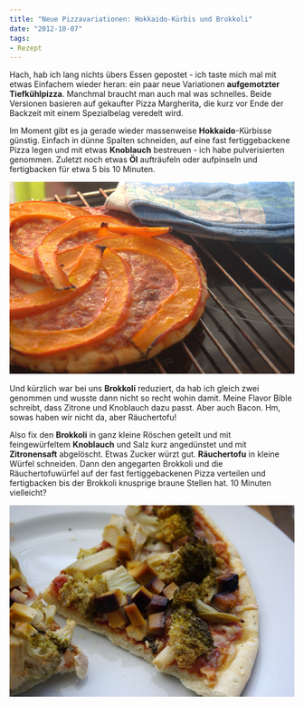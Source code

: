 ```yaml
---
title: "Neue Pizzavariationen: Hokkaido-Kürbis und Brokkoli"
date: "2012-10-07" 
tags:
- Rezept
---
```


Hach, hab ich lang nichts übers Essen gepostet - ich taste mich mal mit etwas Einfachem wieder heran: ein paar neue Variationen **aufgemotzter Tiefkühlpizza**. Manchmal braucht man auch mal was schnelles. Beide Versionen basieren auf gekaufter Pizza Margherita, die kurz vor Ende der Backzeit mit einem Spezialbelag veredelt wird.

Im Moment gibt es ja gerade wieder massenweise **Hokkaido**\-Kürbisse günstig. Einfach in dünne Spalten schneiden, auf eine fast fertiggebackene Pizza legen und mit etwas **Knoblauch** bestreuen - ich habe pulverisierten genommen. Zuletzt noch etwas **Öl** aufträufeln oder aufpinseln und fertigbacken für etwa 5 bis 10 Minuten.

[![](images/kuerbispizza.jpg "kuerbispizza")](http://apfeleimer.wordpress.com/2012/10/07/neue-pizzavariationen-hokkaido-kurbis-und-brokkoli/kuerbispizza/)

Und kürzlich war bei uns **Brokkoli** reduziert, da hab ich gleich zwei genommen und wusste dann nicht so recht wohin damit. Meine Flavor Bible schreibt, dass Zitrone und Knoblauch dazu passt. Aber auch Bacon. Hm, sowas haben wir nicht da, aber Räuchertofu!

Also fix den **Brokkoli** in ganz kleine Röschen geteilt und mit feingewürfeltem **Knoblauch** und Salz kurz angedünstet und mit **Zitronensaft** abgelöscht. Etwas Zucker würzt gut. **Räuchertofu** in kleine Würfel schneiden. Dann den angegarten Brokkoli und die Räuchertofuwürfel auf der fast fertiggebackenen Pizza verteilen und fertigbacken bis der Brokkoli knusprige braune Stellen hat. 10 Minuten vielleicht?

[![](images/brokkolipizza.jpg "brokkolipizza")](http://apfeleimer.wordpress.com/2012/10/07/neue-pizzavariationen-hokkaido-kurbis-und-brokkoli/brokkolipizza/)
